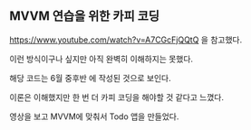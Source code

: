 ## MVVM 연습을 위한 카피 코딩

https://www.youtube.com/watch?v=A7CGcFjQQtQ 을 참고했다.

이런 방식이구나 싶지만 아직 완벽히 이해하지는 못했다.

해당 코드는 6월 중후반 에 작성된 것으로 보인다.

이론은 이해했지만 한 번 더 카피 코딩을 해야할 것 같다고 느꼈다.

영상을 보고 MVVM에 맞춰서 Todo 앱을 만들었다.
